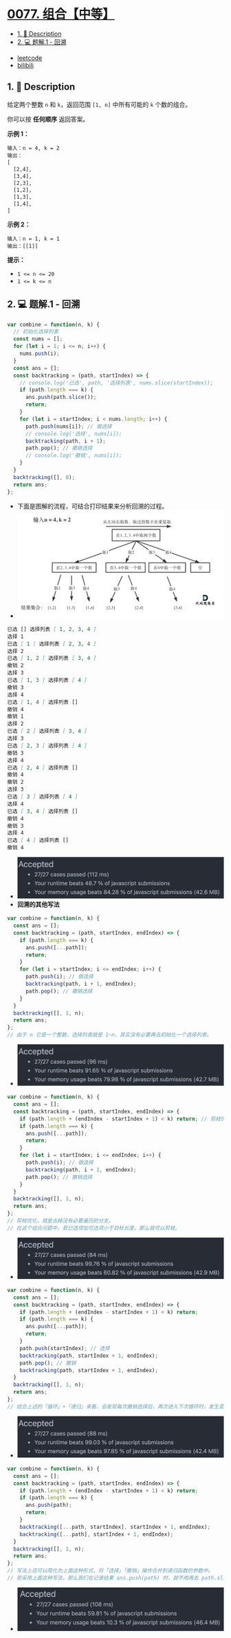 # [0077. 组合【中等】](https://github.com/Tdahuyou/leetcode/tree/main/0077.%20%E7%BB%84%E5%90%88%E3%80%90%E4%B8%AD%E7%AD%89%E3%80%91)

<!-- region:toc -->
- [1. 📝 Description](#1--description)
- [2. 💻 题解.1 - 回溯](#2--题解1---回溯)
<!-- endregion:toc -->
- [leetcode](https://leetcode.cn/problems/combinations/)
- [bilibili](https://www.bilibili.com/video/BV1DivNejEb1/)

## 1. 📝 Description

给定两个整数 `n` 和 `k`，返回范围 `[1, n]` 中所有可能的 `k` 个数的组合。

你可以按 **任何顺序** 返回答案。

**示例 1：**
```
输入：n = 4, k = 2
输出：
[
  [2,4],
  [3,4],
  [2,3],
  [1,2],
  [1,3],
  [1,4],
]
```
**示例 2：**
```
输入：n = 1, k = 1
输出：[[1]]
```
**提示：**

- `1 <= n <= 20`
- `1 <= k <= n`

## 2. 💻 题解.1 - 回溯

```javascript
var combine = function(n, k) {
  // 初始化选择列表
  const nums = [];
  for (let i = 1; i <= n; i++) {
    nums.push(i);
  }
  const ans = [];
  const backtracking = (path, startIndex) => {
    // console.log('已选', path, '选择列表', nums.slice(startIndex));
    if (path.length === k) {
      ans.push(path.slice());
      return;
    }
    for (let i = startIndex; i < nums.length; i++) {
      path.push(nums[i]); // 做选择
      // console.log('选择', nums[i]);
      backtracking(path, i + 1);
      path.pop(); // 撤销选择
      // console.log('撤销', nums[i]);
    }
  }
  backtracking([], 0);
  return ans;
};
```

- 下面是图解的流程，可结合打印结果来分析回溯的过程。
- ![](assets/2024-11-03-21-50-32.png)

```md
已选 [] 选择列表 [ 1, 2, 3, 4 ]
选择 1
已选 [ 1 ] 选择列表 [ 2, 3, 4 ]
选择 2
已选 [ 1, 2 ] 选择列表 [ 3, 4 ]
撤销 2
选择 3
已选 [ 1, 3 ] 选择列表 [ 4 ]
撤销 3
选择 4
已选 [ 1, 4 ] 选择列表 []
撤销 4
撤销 1
选择 2
已选 [ 2 ] 选择列表 [ 3, 4 ]
选择 3
已选 [ 2, 3 ] 选择列表 [ 4 ]
撤销 3
选择 4
已选 [ 2, 4 ] 选择列表 []
撤销 4
撤销 2
选择 3
已选 [ 3 ] 选择列表 [ 4 ]
选择 4
已选 [ 3, 4 ] 选择列表 []
撤销 4
撤销 3
选择 4
已选 [ 4 ] 选择列表 []
撤销 4
```

- ![](assets/2024-11-03-21-51-22.png)
- **回溯的其他写法**

```javascript
var combine = function(n, k) {
  const ans = [];
  const backtracking = (path, startIndex, endIndex) => {
    if (path.length === k) {
      ans.push([...path]);
      return;
    }
    for (let i = startIndex; i <= endIndex; i++) {
      path.push(i); // 做选择
      backtracking(path, i + 1, endIndex);
      path.pop(); // 撤销选择
    }
  }
  backtracking([], 1, n);
  return ans;
};
// 由于 n 它是一个整数，选择列表就是 1~n，其实没有必要再去初始化一个选择列表。
```

- ![](assets/2024-11-03-21-52-02.png)

```javascript
var combine = function(n, k) {
  const ans = [];
  const backtracking = (path, startIndex, endIndex) => {
    if (path.length + (endIndex - startIndex + 1) < k) return; // 剪枝优化
    if (path.length === k) {
      ans.push([...path]);
      return;
    }
    for (let i = startIndex; i <= endIndex; i++) {
      path.push(i); // 做选择
      backtracking(path, i + 1, endIndex);
      path.pop(); // 撤销选择
    }
  }
  backtracking([], 1, n);
  return ans;
};
// 剪枝优化，就是去掉没有必要遍历的分支。
// 在这个组合问题中，若已选项加可选项小于目标长度，那么就可以剪枝。
```

- ![](assets/2024-11-03-21-52-25.png)

```javascript
var combine = function(n, k) {
  const ans = [];
  const backtracking = (path, startIndex, endIndex) => {
    if (path.length + (endIndex - startIndex + 1) < k) return;
    if (path.length === k) {
      ans.push([...path]);
      return;
    }
    path.push(startIndex); // 选择
    backtracking(path, startIndex + 1, endIndex);
    path.pop(); // 撤销
    backtracking(path, startIndex + 1, endIndex);
  }
  backtracking([], 1, n);
  return ans;
};
// 结合上述的「循环」+「递归」来看，会发现每次撤销选择后，再次进入下次循环时，发生变化的仅有 startIndex，直接在撤销时，再次调用 backtracking 也同样能实现循环的效果。
```

- ![](assets/2024-11-03-21-52-34.png)

```javascript
var combine = function(n, k) {
  const ans = [];
  const backtracking = (path, startIndex, endIndex) => {
    if (path.length + (endIndex - startIndex + 1) < k) return;
    if (path.length === k) {
      ans.push(path);
      return;
    }
    backtracking([...path, startIndex], startIndex + 1, endIndex);
    backtracking([...path], startIndex + 1, endIndex);
  }
  backtracking([], 1, n);
  return ans;
};
// 写法上还可以简化为上面这种形式，将「选择」「撤销」操作合并到递归函数的参数中。
// 若采用上面这种写法，那么我们在记录结果 ans.push(path) 时，就不用再去 path.slice() 拷贝 path 了，因为每次传入的 path 都是一个全新的 path，和之前的 path 没有关系。
```

- ![](assets/2024-11-03-21-52-43.png)










